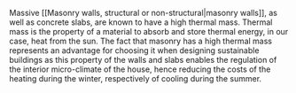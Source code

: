---
---

Massive [[Masonry walls, structural or non-structural|masonry walls]], as well as concrete slabs, are known to have a high thermal mass. Thermal mass is the property of a material to absorb and store thermal energy, in our case, heat from the sun. The fact that masonry has a high thermal mass represents an advantage for choosing it when designing sustainable buildings as this property of the walls and slabs enables the regulation of the interior micro-climate of the house, hence reducing the costs of the heating during the winter, respectively of cooling during the summer. 